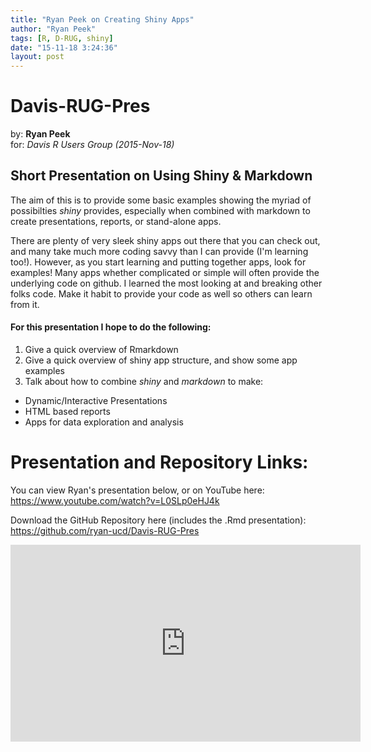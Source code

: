```yaml
---
title: "Ryan Peek on Creating Shiny Apps"
author: "Ryan Peek"
tags: [R, D-RUG, shiny]
date: "15-11-18 3:24:36"
layout: post
---
```


# Davis-RUG-Pres

by: **Ryan Peek**  
for: *Davis R Users Group (2015-Nov-18)*

## Short Presentation on Using Shiny & Markdown

The aim of this is to provide some basic examples showing the myriad of possibilties *shiny* provides, especially when combined with markdown to create presentations, reports, or stand-alone apps.

There are plenty of very sleek shiny apps out there that you can check out, and many take much more coding savvy than I can provide (I'm learning too!). However, as you start learning and putting together apps, look for examples!  Many apps whether complicated or simple will often provide the underlying code on github. I learned the most looking at and breaking other folks code. Make it habit to provide your code as well so others can learn from it. 

#### For this presentation I hope to do the following:  

 1. Give a quick overview of Rmarkdown
 2. Give a quick overview of shiny app structure, and show some app examples
 3. Talk about how to combine *shiny* and *markdown* to make:
   - Dynamic/Interactive Presentations
   - HTML based reports
   - Apps for data exploration and analysis

# Presentation and Repository Links:

You can view Ryan's presentation below, or on YouTube here: <https://www.youtube.com/watch?v=L0SLp0eHJ4k>

Download the GitHub Repository here (includes the .Rmd presentation): <https://github.com/ryan-ucd/Davis-RUG-Pres>

<iframe width="560" height="315" src="https://www.youtube.com/embed/L0SLp0eHJ4k" frameborder="0" allowfullscreen></iframe>
